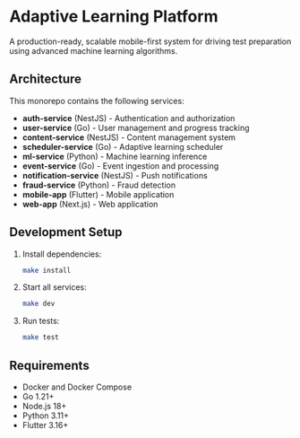 # Adaptive Learning Platform

A production-ready, scalable mobile-first system for driving test preparation using advanced machine learning algorithms.

## Architecture

This monorepo contains the following services:

- **auth-service** (NestJS) - Authentication and authorization
- **user-service** (Go) - User management and progress tracking
- **content-service** (NestJS) - Content management system
- **scheduler-service** (Go) - Adaptive learning scheduler
- **ml-service** (Python) - Machine learning inference
- **event-service** (Go) - Event ingestion and processing
- **notification-service** (NestJS) - Push notifications
- **fraud-service** (Python) - Fraud detection
- **mobile-app** (Flutter) - Mobile application
- **web-app** (Next.js) - Web application

## Development Setup

1. Install dependencies:

   ```bash
   make install
   ```

2. Start all services:

   ```bash
   make dev
   ```

3. Run tests:
   ```bash
   make test
   ```

## Requirements

- Docker and Docker Compose
- Go 1.21+
- Node.js 18+
- Python 3.11+
- Flutter 3.16+
